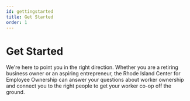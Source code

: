 ```yaml
---
id: gettingstarted
title: Get Started
order: 1
---
```


# Get Started

We're here to point you in the right direction. Whether you are a retiring business owner or an aspiring entrepreneur, the Rhode Island Center for Employee Ownership can answer your questions about worker ownership and connect you to the right people to get your worker co-op off the ground.